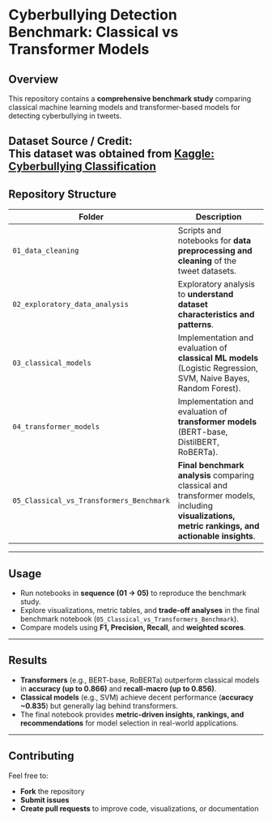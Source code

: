 # **Cyberbullying Detection Benchmark: Classical vs Transformer Models**

## **Overview**

This repository contains a **comprehensive benchmark study** comparing classical machine learning models and transformer-based models for detecting cyberbullying in tweets. 

**Dataset Source / Credit:**  
This dataset was obtained from [Kaggle: Cyberbullying Classification](https://www.kaggle.com/datasets/andrewmvd/cyberbullying-classification/data)  
---

## **Repository Structure**

| Folder                                   | Description                                                                                                                                      |
| ---------------------------------------- | ------------------------------------------------------------------------------------------------------------------------------------------------ |
| `01_data_cleaning`                       | Scripts and notebooks for **data preprocessing and cleaning** of the tweet datasets.                                                             |
| `02_exploratory_data_analysis`           | Exploratory analysis to **understand dataset characteristics and patterns**.                                                                     |
| `03_classical_models`                    | Implementation and evaluation of **classical ML models** (Logistic Regression, SVM, Naive Bayes, Random Forest).                           |
| `04_transformer_models`                  | Implementation and evaluation of **transformer models** (BERT-base, DistilBERT, RoBERTa).                                                  |
| `05_Classical_vs_Transformers_Benchmark` | **Final benchmark analysis** comparing classical and transformer models, including **visualizations, metric rankings, and actionable insights**. |

---

## **Usage**

* Run notebooks in **sequence (01 → 05)** to reproduce the benchmark study.
* Explore visualizations, metric tables, and **trade-off analyses** in the final benchmark notebook (`05_Classical_vs_Transformers_Benchmark`).
* Compare models using **F1, Precision, Recall**, and **weighted scores**.

---

## **Results**

* **Transformers** (e.g., BERT-base, RoBERTa) outperform classical models in **accuracy (up to 0.866)** and **recall-macro (up to 0.856)**.
* **Classical models** (e.g., SVM) achieve decent performance (**accuracy \~0.835**) but generally lag behind transformers.
* The final notebook provides **metric-driven insights, rankings, and recommendations** for model selection in real-world applications.

---

## **Contributing**

Feel free to:

* **Fork** the repository
* **Submit issues**
* **Create pull requests** to improve code, visualizations, or documentation

